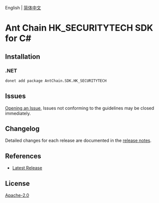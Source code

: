 English | [简体中文](README-CN.md)

# Ant Chain HK_SECURITYTECH SDK for C#

## Installation

### .NET

```bash
donet add package AntChain.SDK.HK_SECURITYTECH
```

## Issues

[Opening an Issue](https://github.com/alipay/antchain-openapi-prod-sdk/issues/new), Issues not conforming to the guidelines may be closed immediately.

## Changelog

Detailed changes for each release are documented in the [release notes](./ChangeLog.md).

## References

* [Latest Release](https://github.com/alipay/antchain-openapi-prod-sdk/)

## License

[Apache-2.0](http://www.apache.org/licenses/LICENSE-2.0)
